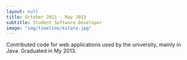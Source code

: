 ```yaml
---
layout: null
title: October 2011 - May 2013
subtitle: Student Software Developer
image: "img/timeline/kstate.jpg"
---
```

Contributed code for web applications used by the university, mainly in Java. Graduated in My 2013.